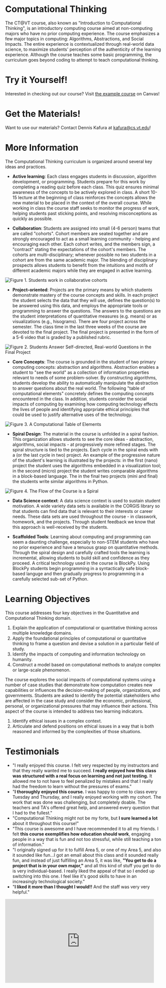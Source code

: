 # Computational Thinking

The CT@VT course, also known as "Introduction to Computational Thinking", is an introductory computing course aimed at non-computing majors who have no prior computing experience. The course emphasizes a few major topics in computing: Algorithms, Abstractions, and Social Impacts. The entire experience is contextualized through real-world data science, to maximize students' perception of the authenticity of the learning experience. Although the course teaches some basic programming, the curriculum goes beyond coding to attempt to teach computational thinking.

# Try it Yourself!

Interested in checking out our course? Visit [the example course](https://canvas.instructure.com/courses/1133362/modules) on Canvas!

# Get the Materials!

Want to use our materials? Contact Dennis Kafura at <kafura@cs.vt.edu>!

# More Information

The Computational Thinking curriculum is organized around several key ideas and practices.

* **Active learning**: Each class engages students in discussion, algorithm development, or programming. Students prepare for this work by completing a reading quiz before each class. This quiz ensures minimal awareness of the concepts to be actively explored in class. A short 10-15 lecture at the beginning of class reinforces the concepts allows the new material to be placed in the context of the overall course. While working in class the course staff seeks to monitor the progress of work, helping students past sticking points, and resolving misconceptions as quickly as possible.

* **Collaboration**: Students are assigned into small (4-6 person) teams that are called "cohorts". Cohort members are seated together and are strongly encouraged to act as a small learning community - helping and encouraging each other. Each cohort writes, and the members sign, a "contract" stating the expectations of the cohort's members. The cohorts are multi-disciplinary; whenever possible no two students in a cohort are from the same academic major. The blending of disciplinary prospects allows students to benefit from the intuitions and motifs of different academic majors while they are engaged in active learning.

![Figure 1. Students work in collaborative cohorts](/ct/ctatvt-cohorts.png)

* **Project-oriented**: Projects are the primary means by which students demonstrate mastery of the course concepts and skills. In each project the student selects the data that they will use, defines the question(s) to be answered using this data, and employs the appropriate tools or programming to answer the questions. The answers to the questions are the student interpretations of quantitative measures (e.g. means) or as visualizations (e.g., hisograms). There are four project across the semester. The class time in the last three weeks of the course are devoted to the final project. The final project is presented in the form of a 5-6 video that is graded by a published rubric.

![Figure 2. Students Answer Self-directed, Real-world Questions in the Final Project](/ct/ctatvt-final-projects.png)

* **Core Concepts**: The course is grounded in the student of two primary computing concepts: abstraction and algorithms. Abstraction enables a student to "see the world" as a collection of information properties relevant to needs of some problem-solver. By constructing algorithms, students develop the ability to automatically manipulate the abstraction to answer questions about the real world. The following "table of computational elements" concretely defines the computing concepts encountered in the class. In addition, students consider the social impacts of computing by examining how computing technology effects the lives of people and identifying apprpriate ethical principles that could be used to justify alternative uses of the technology.

![Figure 3. A Computational Table of Elements](/ct/ctatvt-table-elements.png)

* **Spiral Design**: The material in the course is unfolded in a spiral fashion. This organization allows students to see the core ideas - abstraction, algorithms, social impacts - at progressively more refined stages. The spiral structure is tied to the projects. Each cycle in the spiral ends with a (or the last cycle in two) project. An example of the progressive nature of the student's learning is illustrated by the projects: in the first (nano) project the student uses the algorithms embedded in a visualization tool; in the second (micro) project the student writes comparable algorithms in a block-based language. The in the final two projects (mini and final) the students write similar algorithms in Python.

![Figure 4. The Flow of the Course is a Spiral](/ct/ctatvt-spiral-design.png)

* **Data Science context**: A data science context is used to sustain student motivation. A wide variety data sets is available in the CORGIS library so that students can find data that is relevant to their interests or career needs. These data sets are used throughout the course - in classwork, homework, and the projects. Through student feedback we know that this approach is well-received by the students.

* **Scaffolded Tools**: Learning about computing and programming can seem a daunting challenge, especially to non-STEM students who have no prior experience and have a tenuous grasp on quantitative methods. Through the spiral design and carefully crafted tools the learning is incremental, allowing students to build skill and confidence as they proceed. A critical technology used in the course is BlockPy. Using BlockPy students begin programming in a syntactically safe block-based languge and then gradually progress to programming in a carefully selected sub-set of Python.

# Learning Objectives

This course addresses four key objectives in the Quantitative and Computational Thinking domain.

1. Explain the application of computational or quantitative thinking across multiple knowledge domains.
2. Apply the foundational principles of computational or quantitative thinking to frame a question and devise a solution in a particular field of study.
3. Identify the impacts of computing and information technology on humanity.
4. Construct a model based on computational methods to analyze complex or large-scale phenomenon.

The course explores the social impacts of computational systems using a number of case studies that demonstrate how computation creates new capabilities or influences the decision-making of people, organizations, and governments. Students are asked to identify the potential stakeholders who are affected in the case study and consider the economic, professional, personal, or organizational pressures that may influence their actions. This aspect of the course is intended to address two learning indicators.

1. Identify ethical issues in a complex context.
2. Articulate and defend positions on ethical issues in a way that is both reasoned and informed by the complexities of those situations.

# Testimonials

* "I really enjoyed this course. I felt very respected by my instructors and that they really wanted me to succeed. **I really enjoyed how this class was structured with a real focus on learning and not just testing.** It allowed me to not have to feel penalized by mistakes and that I really had the freedom to learn without the pressures of exams."
* "**I thoroughly enjoyed this course.** I was happy to come to class every Tuesday and Thursday, and I really enjoyed working with my cohort. The work that was done was challenging, but completely doable. The teachers and TA's offered great help, and answered every question that I had to the fullest."
* "Computational Thinking might not be my forte, but **I sure learned a lot** about it throughout this course!"
* "This course is awesome and I have recommended it to all my friends. I felt **this course exemplifies how education should work**, engaging people in a way that is fun and not too stressful, while still teaching a ton of information."
* "I originally signed up for it to fulfill Area 5, or one of my Area 5, and also it sounded like fun...I got an email about this class and it sounded really fun, and instead of just fulfilling an Area 5, it was like, **"You get to do a project that is in your own major,"** and all this kind of stuff you get to do is very individual-based. I really liked the appeal of that so I ended up switching into this one. I feel like it's good skills to have in an increasingly technological society."
* "**I liked it more than I thought I would!!** And the staff was very very helpful."


<iframe width="480" height="270" src="https://www.youtube.com/embed/dYyis6WLVus" frameborder="0" allow="accelerometer; autoplay; encrypted-media; gyroscope; picture-in-picture" allowfullscreen></iframe>
